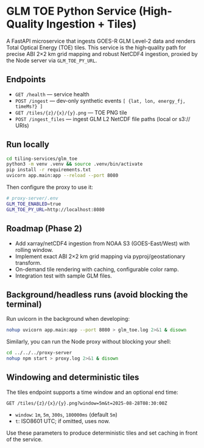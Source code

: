 # GLM TOE Python Service (High-Quality Ingestion + Tiles)

A FastAPI microservice that ingests GOES-R GLM Level-2 data and renders Total Optical Energy (TOE) tiles. This service is the high‑quality path for precise ABI 2×2 km grid mapping and robust NetCDF4 ingestion, proxied by the Node server via `GLM_TOE_PY_URL`.

## Endpoints

- `GET /health` — service health
- `POST /ingest` — dev-only synthetic events `[ {lat, lon, energy_fj, timeMs?} ]`
- `GET /tiles/{z}/{x}/{y}.png` — TOE PNG tile
- `POST /ingest_files` — ingest GLM L2 NetCDF file paths (local or s3:// URIs)

## Run locally

```bash
cd tiling-services/glm_toe
python3 -m venv .venv && source .venv/bin/activate
pip install -r requirements.txt
uvicorn app.main:app --reload --port 8080
```

Then configure the proxy to use it:

```bash
# proxy-server/.env
GLM_TOE_ENABLED=true
GLM_TOE_PY_URL=http://localhost:8080
```

## Roadmap (Phase 2)

- Add xarray/netCDF4 ingestion from NOAA S3 (GOES-East/West) with rolling window.
- Implement exact ABI 2×2 km grid mapping via pyproj/geostationary transform.
- On-demand tile rendering with caching, configurable color ramp.
- Integration test with sample GLM files.

## Background/headless runs (avoid blocking the terminal)

Run uvicorn in the background when developing:

```bash
nohup uvicorn app.main:app --port 8080 > glm_toe.log 2>&1 & disown
```

Similarly, you can run the Node proxy without blocking your shell:

```bash
cd ../../../proxy-server
nohup npm start > proxy.log 2>&1 & disown
```

## Windowing and deterministic tiles

The tiles endpoint supports a time window and an optional end time:

```
GET /tiles/{z}/{x}/{y}.png?window=5m&t=2025-08-28T08:30:00Z
```

- `window`: `1m`, `5m`, `300s`, `180000ms` (default `5m`)
- `t`: ISO8601 UTC; if omitted, uses now.

Use these parameters to produce deterministic tiles and set caching in front of the service.
